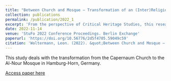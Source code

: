 ```yaml
---
title: "Between Church and Mosque – Transformation of an (Inter)Religious Site in Hamburg: From the Capernaum Church to the Al-Nour Mosque"
collection: publications
permalink: /publication/2022_1
excerpt: 'From the perspective of Critical Heritage Studies, this research explores social and material changes surrounding a transforming religious site in Hamburg, Germany.'
date: 2022-11-14
venue: 'StuFo 2022 Conference Proceedings. Berlin Exchange'
paperurl: 'https://doi.org/10.56776/2d5f4705.59049c59'
citation: 'Woltermann, Leon. (2022). &quot;Between Church and Mosque – Transformation of an (Inter)Religious Site in Hamburg: From the Capernaum Church to the Al-Nour Mosque.&quot; <i>StuFo 2022 Conference Proceedings</i>.'
---
```

This study deals with the transformation from the Capernaum Church to the Al-Nour Mosque in Hamburg-Horn, Germany.

[Access paper here](https://doi.org/10.56776/2d5f4705.59049c59)
